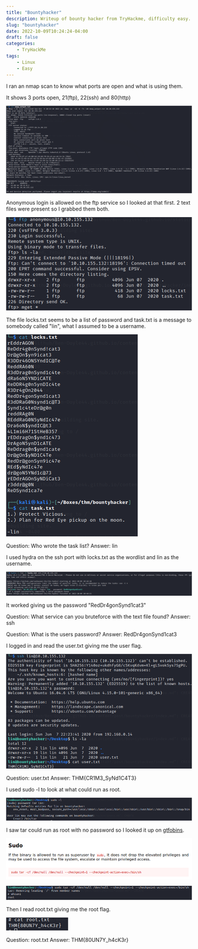 ```yaml
---
title: "Bountyhacker"
description: Writeup of bounty hacker from TryHackme, difficulty easy.
slug: "bountyhacker"
date: 2022-10-09T10:24:24-04:00
draft: false
categories:
    - TryHackMe
tags:
    - Linux
    - Easy
---
```


I ran an nmap scan to know what ports are open and what is using them.

It shows 3 ports open, 21(ftp), 22(ssh) and 80(http)

![nmap output](/img/bountyhacker/nmapscan.png)


Anonymous login is allowed on the ftp service so I looked at that first. 2 text files were present so I grabbed them both.

![ftp login](/img/bountyhacker/ftplogin.png)

The file locks.txt seems to be a list of password and task.txt is a message to somebody called "lin", what I assumed to be a username.

![files output](/img/bountyhacker/filesoutput.png)

Question: Who wrote the task list? Answer: lin 

I used hydra on the ssh port with locks.txt as the wordlist and lin as the username.

![hydra](/img/bountyhacker/hydra.png)

It worked giving us the password "RedDr4gonSynd1cat3"

Question: What service can you bruteforce with the text file found? Answer: ssh

Question: What is the users password? Answer: RedDr4gonSynd1cat3

I logged in and read the user.txt giving me the user flag.

![user flag](/img/bountyhacker/userflag.png)

Question: user.txt Answer: THM{CR1M3_SyNd1C4T3}


I used sudo -l to look at what could run as root.

![sudo -l](/img/bountyhacker/sudo-l.png)

I saw tar could run as root with no password so I looked it up on [gtfobins](https://gtfobins.github.io/gtfobins/tar/).

![tar sudo](/img/bountyhacker/tarsudo.png)

![root](/img/bountyhacker/root.png)

Then I read root.txt giving me the root flag.

![root flag](/img/bountyhacker/rootflag.png)

Question: root.txt Answer: THM{80UN7Y_h4cK3r}
